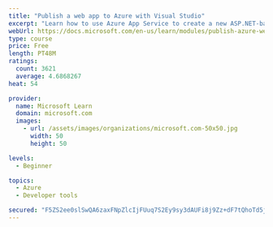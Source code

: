 ```yaml
---
title: "Publish a web app to Azure with Visual Studio"
excerpt: "Learn how to use Azure App Service to create a new ASP.NET-based web app, then publish and update directly from Visual Studio."
webUrl: https://docs.microsoft.com/en-us/learn/modules/publish-azure-web-app-with-visual-studio/
type: course
price: Free
length: PT48M
ratings:
  count: 3621
  average: 4.6868267
heat: 54

provider:
  name: Microsoft Learn
  domain: microsoft.com
  images:
    - url: /assets/images/organizations/microsoft.com-50x50.jpg
      width: 50
      height: 50

levels:
  - Beginner

topics:
  - Azure
  - Developer tools

secured: "F5ZS2ee0slSwQA6zaxFNpZlcIjFUuq7S2Ey9sy3dAUFi8j9Zz+dF7tQhoTd5jVfMu00CgfhLgN+oosRVuCQJq3quLSAXxaWJ5oTYiGHUagMkzaDvadx/Alw5RrLuyN7cgLIbjzM7PwQxj/oR4bJwBShzXn1pYVsGSFnuftHpIv24sAGjTKxjCs+tMf4BhaWAt6OsSwVTM2wonK5R0UfoLpndNgoz9n3kSfhR1OwmapD6BORPAi2AKKHQcNGuNmK8zuTLUu6ecwqOQlarOmQIAvGV5Z0BFalBSEdiV9jsdLU2Qktm3I5e3RDiiWLOatwkRjvPfkJyJIUV8kaJ80HZ6ycI+2X2d2jI6yNEl634gWVg5F6p/S5G8Dhqg7sj9VwqQmse/Quq7xgMYjaiilOZY97d3MMwBs1c/9HrUMmqAfA=;z0JiscWAE6Aw2k29ShyvpA=="
---
```


